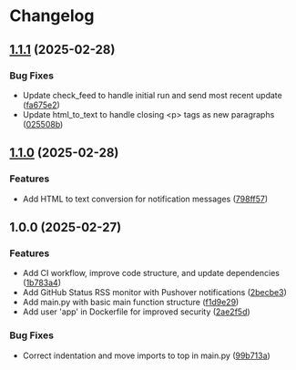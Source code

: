 # Changelog

## [1.1.1](https://github.com/MattKobayashi/github-status-pushover/compare/v1.1.0...v1.1.1) (2025-02-28)


### Bug Fixes

* Update check_feed to handle initial run and send most recent update ([fa675e2](https://github.com/MattKobayashi/github-status-pushover/commit/fa675e21dbe65f432a1e6e4d7313bc34f63b6bec))
* Update html_to_text to handle closing &lt;p&gt; tags as new paragraphs ([025508b](https://github.com/MattKobayashi/github-status-pushover/commit/025508b07301de0669d032040f16da875a18a167))

## [1.1.0](https://github.com/MattKobayashi/github-status-pushover/compare/v1.0.0...v1.1.0) (2025-02-28)


### Features

* Add HTML to text conversion for notification messages ([798ff57](https://github.com/MattKobayashi/github-status-pushover/commit/798ff5727a19caeaafe9083e2e44aac6592b8d1f))

## 1.0.0 (2025-02-27)


### Features

* Add CI workflow, improve code structure, and update dependencies ([1b783a4](https://github.com/MattKobayashi/github-status-pushover/commit/1b783a45a65a698232ebf9932bf0806ab1c75418))
* Add GitHub Status RSS monitor with Pushover notifications ([2becbe3](https://github.com/MattKobayashi/github-status-pushover/commit/2becbe3586d4e88992ad5d535a440c133702ae31))
* Add main.py with basic main function structure ([f1d9e29](https://github.com/MattKobayashi/github-status-pushover/commit/f1d9e299535c2750ad7e29997ec3da4ad177b2a0))
* Add user 'app' in Dockerfile for improved security ([2ae2f5d](https://github.com/MattKobayashi/github-status-pushover/commit/2ae2f5dcc0ca78c23fbe3c9a6c833a51cb3af793))


### Bug Fixes

* Correct indentation and move imports to top in main.py ([99b713a](https://github.com/MattKobayashi/github-status-pushover/commit/99b713ad5a761ae8fb61bbde6db1f4978a2fb0c3))

